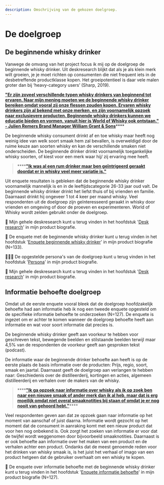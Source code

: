 ```yaml
---
description: Omschrijving van de gekozen doelgroep.
---
```


# De doelgroep

## **De beginnende whisky drinker** 

Vanwege de omvang van het project focus ik mij op de doelgroep de beginnende whisky drinker. Uit deskresearch blijkt dat als je als klein merk wilt groeien, je je moet richten op consumenten die niet frequent iets in de desbetreffende productklasse kopen. Het groeipotentieel is daar vele malen groter dan bij ‘heavy-category users’ \(Sharp, 2019\). 

[**"Er zijn zoveel verschillende typen whisky drinkers van beginnend tot ervaren. Naar mijn mening moeten we de beginnende whisky drinker bereiken omdat vooral zij onze flessen zouden kopen. Ervaren whisky drinkers zijn al bekend met onze merken, en zijn voornamelijk opzoek naar exclusievere producten. Beginnende whisky drinkers kunnen we educatie bieden en vormen, vanuit hier is World of Whisky ook ontstaan." - Julien Remers Brand Manager William Grant & Sons**](https://app.gitbook.com/@shelly-stoop/s/world-of-whisky/design-brief-en-planning/1.4-onderzoeksmethoden/gesprekken)\*\*\*\*

De beginnende whisky consument drinkt af en toe whisky maar heeft nog weinig idee van welk soort smaak hem zal bevallen, is overweldigd door de ruime keuze aan soorten whisky en kan de verschillende smaken niet onderscheiden. De beginnende drinker drinkt voornamelijk toegankelijke whisky soorten, of kiest voor een merk waar hij/ zij ervaring mee heeft. 

> \*\*\*\*[**"Ik was al een rum drinker maar ben geïntrigeerd geraakt doordat er in whisky veel meer variatie is."**](https://app.gitbook.com/@shelly-stoop/s/world-of-whisky/design-brief-en-planning/1.4-onderzoeksmethoden/enquete/enquete-resultaten-beginnende-whisky-drinker)

Uit enquete resultaten is gebleken dat de beginnende whisky drinker voornamelijk mannelijk is en in de leeftijdscategorie 26-33 jaar oud valt. De beginnende whisky drinker drinkt het liefst thuis of bij vrienden en familie. Daarnaast drinkt hij ongeveer 1 tot 4 keer per maand whisky. Veel respondenten uit de doelgroep zijn geïnteresseerd geraakt in whisky door vrienden en omgeving of door de proeven en experimenteren. World of Whisky wordt zelden gebruikt onder de doelgroep.

🔎 Mijn gehele deskresearch kunt u terug vinden in het hoofdstuk '[Desk research](https://app.gitbook.com/@shelly-stoop/s/world-of-whisky/design-brief-en-planning/1.4-onderzoeksmethoden/1.4-trend-analyse)' in mijn product biografie. 

📝 De enquete met de beginnende whisky drinker kunt u terug vinden in het hoofdstuk '[Enquete beginnende whisky drinker](https://app.gitbook.com/@shelly-stoop/s/world-of-whisky/design-brief-en-planning/1.4-onderzoeksmethoden/enquete/enquete-resultaten-beginnende-whisky-drinker)' in mijn product biografie \(N=133\).   
  
💁🏼‍♂️ De opgestelde persona's van de doelgroep kunt u terug vinden in het hoofdstuk '[Persona](https://app.gitbook.com/@shelly-stoop/s/world-of-whisky/design-brief-en-planning/1.4-onderzoeksmethoden/1.8-persona)' in mijn product biografie.   
  
🔎 Mijn gehele deskresearch kunt u terug vinden in het hoofdstuk '[Desk research](https://app.gitbook.com/@shelly-stoop/s/world-of-whisky/design-brief-en-planning/1.4-onderzoeksmethoden/1.4-trend-analyse)' in mijn product biografie.

## **Informatie behoefte doelgroep**

Omdat uit de eerste enquete vooral bleek dat de doelgroep hoofdzakelijk behoefte had aan informatie heb ik nog een tweede enquete opgesteld om de specifieke informatie behoefte te onderzoeken \(N=127\). De enquete is ingezet om er achter te komen wanneer de doelgroep behoefte heeft aan informatie en wat voor soort informatie dat precies is. 

De beginnende whisky drinker geeft aan voorkeur te hebben voor geschreven tekst, bewegende beelden en stilstaande beelden terwijl maar 4,5% van de respondenten de voorkeur geeft aan gesproken tekst \(podcast\). 

De informatie waar de beginnende drinker behoefte aan heeft is op de eerste plaats de basis informatie over de producten: Prijs, regio, soort, smaak en jaartal. Daarnaast geeft de doelgroep aan verlangen te hebben naar: Geschiedenis over de distilleerderij, kortingen en acties, algemeen distilleerderij en verhalen over de makers van de whisky. 

> \*\*\*\*[**"Ik ga opzoek naar informatie over whisky als ik op zoek ben naar een nieuwe smaak of ander merk dan ik al heb, maar dat is erg moeilijk omdat niet overal smaaknotities bij staan of omdat je er nog nooit van gehoord hebt."**](https://app.gitbook.com/@shelly-stoop/s/world-of-whisky/fase-2-creeren/enquete-informatie-behoefte)\*\*\*\*

Veel respondenten geven aan dat ze opzoek gaan naar informatie op het moment van aanschaf of juist daarna. Informatie wordt gezocht op het moment dat de consument in aanraking komt met een nieuw product dat voor hen nog onbekend is. Ook zorgt het zoeken van informatie er voor dat de twijfel wordt weggenomen door bijvoorbeeld smaaknotities. Daarnaast is er ook behoefte aan informatie over het maken van een product en de verhalen achter een product. Ondanks dat de meest genoemde reden voor het drinken van whisky smaak is, is het juist het verhaal of imago van een product hetgeen dat de gebruiker overhaalt om een whisky te kopen.  

📝 De enquete over informatie behoefte met de beginnende whisky drinker kunt u terug vinden in het hoofdstuk '[Enquete informatie behoefte](https://app.gitbook.com/@shelly-stoop/s/world-of-whisky/fase-2-creeren/enquete-informatie-behoefte)' in mijn product biografie \(N=127\). 



